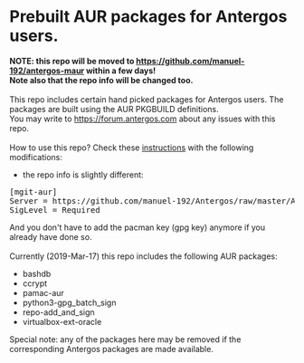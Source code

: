 # Prebuilt AUR packages for Antergos users.
<b>NOTE: this repo will be moved to https://github.com/manuel-192/antergos-maur within a few days!</b>
<br>
<b>Note also that the repo info will be changed too.</b>
<br><br>
This repo includes certain hand picked packages for Antergos users. The packages are built using the AUR PKGBUILD definitions.
<br>
You may write to https://forum.antergos.com about any issues with this repo.
<br><br>
How to use this repo? Check these [instructions](https://github.com/manuel-192/Antergos/blob/master/Antergos-packages/README.md)
with the following modifications:
- the repo info is slightly different:
<pre>
[mgit-aur]
Server = https://github.com/manuel-192/Antergos/raw/master/Antergos-packages-aur
SigLevel = Required
</pre>

And you don't have to add the pacman key (gpg key) anymore if you already have done so.
<br><br>
Currently (2019-Mar-17) this repo includes the following AUR packages:
- bashdb
- ccrypt
- pamac-aur
- python3-gpg_batch_sign
- repo-add_and_sign
- virtualbox-ext-oracle

Special note: any of the packages here may be removed if the corresponding Antergos packages are made available.
